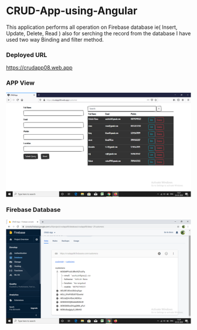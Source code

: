 # CRUD-App-using-Angular   
This application performs all operation on Firebase database ie( Insert, Update, Delete, Read ) also for serching the record from the database I have used two way Binding and filter method.

### Deployed URL
https://crudapp08.web.app

### APP View
![](https://github.com/ashishrana080699/CRUD-App-using-Angular/blob/master/Screenshot/Screenshot.png)

### Firebase Database
![](https://github.com/ashishrana080699/CRUD-App-using-Angular/blob/master/Screenshot/Screenshot(1).png)
